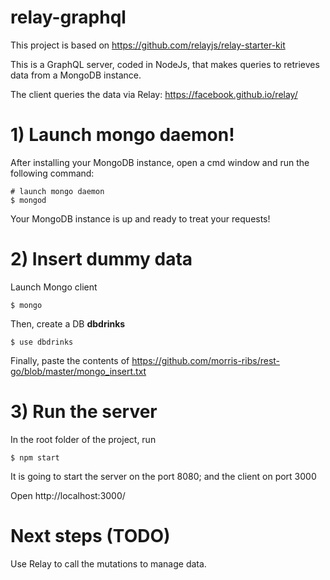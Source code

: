 # relay-graphql

This project is based on https://github.com/relayjs/relay-starter-kit

This is a GraphQL server, coded in NodeJs, that makes queries to retrieves data from a MongoDB instance.

The client queries the data via Relay: https://facebook.github.io/relay/

# 1) Launch mongo daemon!

After installing your MongoDB instance, open a cmd window and run the following command:
```
# launch mongo daemon
$ mongod
```

Your MongoDB instance is up and ready to treat your requests!

# 2) Insert dummy data

Launch Mongo client
```
$ mongo
```

Then, create a DB **dbdrinks**

```
$ use dbdrinks
```

Finally, paste the contents of https://github.com/morris-ribs/rest-go/blob/master/mongo_insert.txt


# 3) Run the server

In the root folder of the project, run
```
$ npm start
```

It is going to start the server on the port 8080; and the client on port 3000

Open http://localhost:3000/

# Next steps (TODO)

Use Relay to call the mutations to manage data.

